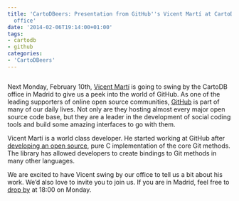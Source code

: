 ```yaml
---
title: 'CartoDBeers: Presentation from GitHub''s Vicent Martí at CartoDB''s Madrid
  office'
date: '2014-02-06T19:14:00+01:00'
tags:
- cartodb
- github
categories:
- 'CartoDBeers'
---
```


<img src="http://i.imgur.com/cIZbe1B.jpg" alt=""/>

Next Monday, February 10th, <a href="https://github.com/vmg">Vicent Martí</a> is going to swing by the CartoDB office in Madrid to give us a peek into the world of GitHub. As one of the leading supporters of online open source communities, <a href="https://github.com/">GitHub</a> is part of many of our daily lives. Not only are they hosting almost every major open source code base, but they are a leader in the development of social coding tools and build some amazing interfaces to go with them.

Vicent Martí is a world class developer. He started working at GitHub after <a href="https://github.com/libgit2/libgit2">developing an open source</a>, pure C implementation of the core Git methods. The library has allowed developers to create bindings to Git methods in many other languages.

We are excited to have Vicent swing by our office to tell us a bit about his work. We’d also love to invite you to join us. If you are in Madrid, feel free to <a href="https://www.google.com/maps/preview/place/Vizzuality/@40.4346066,-3.7005063,17z/data=!3m1!4b1!4m2!3m1!1s0xd4228863a517f73:0x4d02adac8f874e17">drop by</a> at 18:00 on Monday.
